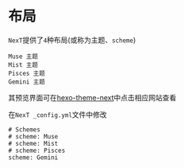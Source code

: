 

# 布局

`NexT`提供了`4`种布局(或称为主题、`scheme`)

    Muse 主题
    Mist 主题
    Pisces 主题
    Gemini 主题

其预览界面可在[hexo-theme-next](https://github.com/theme-next/hexo-theme-next/blob/master/docs/zh-CN/README.md#%E5%8D%B3%E6%97%B6%E9%A2%84%E8%A7%88)中点击相应网站查看

在`NexT _config.yml`文件中修改

    # Schemes
    # scheme: Muse
    # scheme: Mist
    # scheme: Pisces
    scheme: Gemini